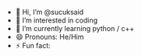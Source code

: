 - 👋 Hi, I’m @sucuksaid
- 👀 I’m interested in coding
- 🌱 I’m currently learning python / c++
- 😄 Pronouns: He/Him
- ⚡ Fun fact: 

<!---
sucuksaid/sucuksaid is a ✨ special ✨ repository because its `README.md` (this file) appears on your GitHub profile.
You can click the Preview link to take a look at your changes.
--->
